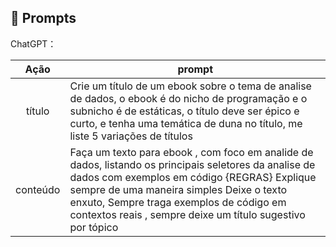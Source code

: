 ## 🧠 Prompts


ChatGPT：

|   Ação   | prompt                                                                                                                                                                                                                                                                         |
| :------: | ------------------------------------------------------------------------------------------------------------------------------------------------------------------------------------------------------------------------------------------------------------------------------ |
|  título  | Crie um título de um ebook sobre o tema de analise de dados, o ebook é do nicho de programação e o subnicho é de estáticas, o título deve ser épico e curto, e tenha uma temática de duna no título, me liste 5 variações de títulos                                                        |
| conteúdo | Faça um texto para ebook , com foco em analide de dados, listando os principais seletores da analise de dados com exemplos em código {REGRAS} Explique sempre de uma maneira simples Deixe o texto enxuto, Sempre traga exemplos de código em contextos reais , sempre deixe um título sugestivo por tópico |

